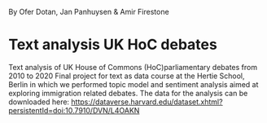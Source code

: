 By Ofer Dotan, Jan Panhuysen & Amir Firestone

# Text analysis UK HoC debates
Text analysis of UK House of Commons (HoC)parliamentary debates from 2010 to 2020
Final project for text as data course at the Hertie School, Berlin in which we performed topic model and sentiment analysis aimed at exploring immigration related debates.
The data for the analysis can be downloaded here: https://dataverse.harvard.edu/dataset.xhtml?persistentId=doi:10.7910/DVN/L4OAKN
